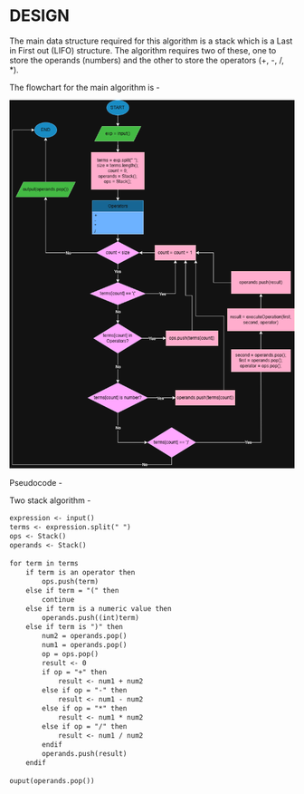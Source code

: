 **DESIGN**
==========

The main data structure required for this algorithm is a stack which is a Last in First out (LIFO) structure. The algorithm requires two of these, one to store the operands (numbers) and the other to store the operators (+, -, /, *).

The flowchart for the main algorithm is - 

![image](./algorithm_flowchart.png)

Pseudocode - 

Two stack algorithm - 

```
expression <- input()
terms <- expression.split(" ")
ops <- Stack()
operands <- Stack()

for term in terms
    if term is an operator then
        ops.push(term)
    else if term = "(" then
        continue
    else if term is a numeric value then
        operands.push((int)term)
    else if term is ")" then
        num2 = operands.pop()
        num1 = operands.pop()
        op = ops.pop()
        result <- 0
        if op = "+" then 
            result <- num1 + num2
        else if op = "-" then
            result <- num1 - num2
        else if op = "*" then
            result <- num1 * num2
        else if op = "/" then
            result <- num1 / num2
        endif
        operands.push(result)
    endif

ouput(operands.pop())
```